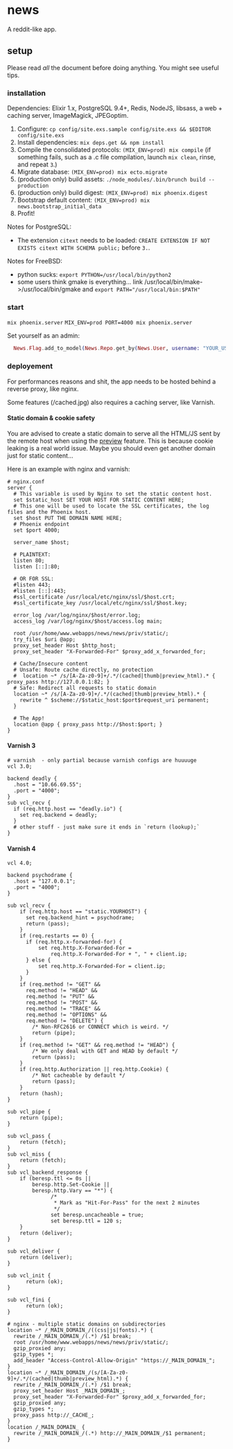 # news

A reddit-like app.

## setup

Please read *all* the document before doing anything. You might see useful tips.

### installation

Dependencies: Elixir 1.x, PostgreSQL 9.4+, Redis, NodeJS, libsass, a web + caching server, ImageMagick, JPEGoptim.

1. Configure: `cp config/site.exs.sample config/site.exs && $EDITOR config/site.exs`
2. Install dependencies: `mix deps.get && npm install` 
3. Compile the consolidated protocols: `(MIX_ENV=prod) mix compile` (if something fails, such as a .c file compilation, launch `mix clean`, rinse, and repeat `3`.)
3. Migrate database: `(MIX_ENV=prod) mix ecto.migrate`
4. (production only) build assets: `./node_modules/.bin/brunch build --production`
5. (production only) build digest: `(MIX_ENV=prod) mix phoenix.digest`
6. Bootstrap default content: `(MIX_ENV=prod) mix news.bootstrap_initial_data`
7. Profit!

Notes for PostgreSQL:

* The extension `citext` needs to be loaded: `CREATE EXTENSION IF NOT EXISTS citext WITH SCHEMA public;` before `3.`.

Notes for FreeBSD:

* python sucks: `export PYTHON=/usr/local/bin/python2`
* some users think gmake is everything... link /usr/local/bin/make->/usr/local/bin/gmake and `export PATH="/usr/local/bin:$PATH"`

### start

`mix phoenix.server`
`MIX_ENV=prod PORT=4000 mix phoenix.server`

Set yourself as an admin:

```elixir
  News.Flag.add_to_model(News.Repo.get_by(News.User, username: "YOUR_USERNAME"), "admin")
```

### deployement

For performances reasons and shit, the app needs to be hosted behind a reverse proxy, like nginx.

Some features (/cached.jpg) also requires a caching server, like Varnish.

#### Static domain & cookie safety

You are advised to create a static domain to serve all the HTML/JS sent by the remote host when using the [preview](https://github.com/hrefhref/news/blob/master/web/templates/cache/iframe_preview.html.eex) feature. This is because cookie leaking is a real world issue. Maybe you should even get another domain just for static content…

Here is an example with nginx and varnish:

```
# nginx.conf
server {
  # This variable is used by Nginx to set the static content host.
  set $static_host SET YOUR HOST FOR STATIC CONTENT HERE;
  # This one will be used to locate the SSL certificates, the log files and the Phoenix host.
  set $host PUT THE DOMAIN NAME HERE;
  # Phoenix endpoint
  set $port 4000;

  server_name $host;

  # PLAINTEXT:
  listen 80;
  listen [::]:80;

  # OR FOR SSL:
  #listen 443;
  #listen [::]:443;
  #ssl_certificate /usr/local/etc/nginx/ssl/$host.crt;
  #ssl_certificate_key /usr/local/etc/nginx/ssl/$host.key;

  error_log /var/log/nginx/$host/error.log;
  access_log /var/log/nginx/$host/access.log main;

  root /usr/home/www.webapps/news/news/priv/static/;
  try_files $uri @app;
  proxy_set_header Host $http_host;
  proxy_set_header "X-Forwarded-For" $proxy_add_x_forwarded_for;

  # Cache/Insecure content
  # Unsafe: Route cache directly, no protection
  #  location ~* /s/[A-Za-z0-9]+/.*/(cached|thumb|preview_html).* { proxy_pass http://127.0.0.1:82; }
  # Safe: Redirect all requests to static domain
  location ~* /s/[A-Za-z0-9]+/.*/(cached|thumb|preview_html).* {
    rewrite ^ $scheme://$static_host:$port$request_uri permanent;
  }

  # The App!
  location @app { proxy_pass http://$host:$port; }
}
```

#### Varnish 3
```
# varnish  - only partial because varnish configs are huuuuge
vcl 3.0;

backend deadly {
  .host = "10.66.69.55";
  .port = "4000";
}
sub vcl_recv {
  if (req.http.host == "deadly.io") {
    set req.backend = deadly;
  }
  # other stuff - just make sure it ends in `return (lookup);`
}
```

#### Varnish 4

```
vcl 4.0;

backend psychodrame {
  .host = "127.0.0.1";
  .port = "4000";
}

sub vcl_recv {
    if (req.http.host == "static.YOURHOST") {
      set req.backend_hint = psychodrame;
      return (pass);
    }
    if (req.restarts == 0) {
      if (req.http.x-forwarded-for) {
          set req.http.X-Forwarded-For =
              req.http.X-Forwarded-For + ", " + client.ip;
      } else {
          set req.http.X-Forwarded-For = client.ip;
      }
    }
    if (req.method != "GET" &&
      req.method != "HEAD" &&
      req.method != "PUT" &&
      req.method != "POST" &&
      req.method != "TRACE" &&
      req.method != "OPTIONS" &&
      req.method != "DELETE") {
        /* Non-RFC2616 or CONNECT which is weird. */
        return (pipe);
    }
    if (req.method != "GET" && req.method != "HEAD") {
        /* We only deal with GET and HEAD by default */
        return (pass);
    }
    if (req.http.Authorization || req.http.Cookie) {
        /* Not cacheable by default */
        return (pass);
    }
    return (hash);
}

sub vcl_pipe {
    return (pipe);
}

sub vcl_pass {
    return (fetch);
}
sub vcl_miss {
    return (fetch);
}
sub vcl_backend_response {
    if (beresp.ttl <= 0s ||
        beresp.http.Set-Cookie ||
        beresp.http.Vary == "*") {
              /*
               * Mark as "Hit-For-Pass" for the next 2 minutes
               */
              set beresp.uncacheable = true;
              set beresp.ttl = 120 s;
    }
    return (deliver);
}

sub vcl_deliver {
    return (deliver);
}

sub vcl_init {
      return (ok);
}

sub vcl_fini {
      return (ok);
}
```

```
# nginx - multiple static domains on subdirectories
location ~* /_MAIN_DOMAIN_/((css|js|fonts).*) {
  rewrite /_MAIN_DOMAIN_/(.*) /$1 break;
  root /usr/home/www.webapps/news/news/priv/static/;
  gzip_proxied any;
  gzip_types *;
  add_header "Access-Control-Allow-Origin" "https://_MAIN_DOMAIN_";
}
location ~* /_MAIN_DOMAIN_/(s/[A-Za-z0-9]+/.*/(cached|thumb|preview_html).*) {
  rewrite /_MAIN_DOMAIN_/(.*) /$1 break;
  proxy_set_header Host _MAIN_DOMAIN_;
  proxy_set_header "X-Forwarded-For" $proxy_add_x_forwarded_for;
  gzip_proxied any;
  gzip_types *;
  proxy_pass http://_CACHE_;
}
location /_MAIN_DOMAIN_ {
  rewrite /_MAIN_DOMAIN_/(.*) http://_MAIN_DOMAIN_/$1 permanent;
}
```
